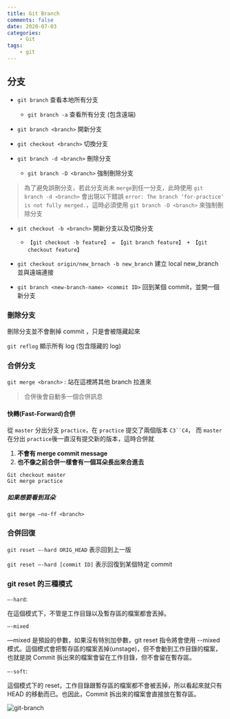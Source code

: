 ```yaml
---
title: Git Branch
comments: false
date: 2020-07-03
categories:
    - Git
tags:
    - git
---
```


## 分支
- `git branch`  查看本地所有分支

	- `git branch -a`  查看所有分支 (包含遠端)

- `git branch <branch>`  開新分支

- `git checkout <branch>`  切換分支

- `git branch -d <branch>`  刪除分支

	- `git branch -D <branch>`  強制刪除分支

> 為了避免誤刪分支，若此分支尚未 `merge`到任一分支，此時使用 `git branch -d <branch>` 會出現以下錯誤 `error: The branch ‘for-practice' is not fully merged.`，這時必須使用 `git branch -D <branch>` 來強制刪除分支

- `git checkout -b <branch>`  開新分支以及切換分支

	- `【git checkout -b feature】 = 【git branch feature】 + 【git checkout feature】`

- `git checkout origin/new_brnach -b new_branch`  建立 local new_branch 並與遠端連接

- `git branch <new-branch-name> <commit ID>`  回到某個 commit，並開一個新分支


### 刪除分支

刪除分支並不會刪掉 commit ，只是會被隱藏起來

`git reflog` 顯示所有 log (包含隱藏的 log)

### 合併分支

`git merge <branch>` :  站在這裡將其他 branch 拉進來

> 合併後會自動多一個合併訊息

#### 快轉(Fast-Forward)合併

從 `master` 分出分支 `practice`，在 `practice` 提交了兩個版本 `C3``C4`，
而 `master` 在分出 `practice`後一直沒有提交新的版本，這時合併就

1. **不會有 merge commit message**
2. **也不像之前合併一樣會有一個耳朵長出來合進去**

```
Git checkout master
Git merge practice
```

##### 如果想要看到耳朵

`git merge —no-ff <branch>`

### 合併回復

`git reset —-hard ORIG_HEAD`  表示回到上一版

`git reset —-hard [commit ID]`  表示回復到某個特定 commit

### git reset 的三種模式

`—-hard`:

在這個模式下，不管是工作目錄以及暫存區的檔案都會丟掉。

`—-mixed`

—mixed 是預設的參數，如果沒有特別加參數，git reset 指令將會使用 --mixed 模式。這個模式會把暫存區的檔案丟掉(unstage)，但不會動到工作目錄的檔案，也就是說 Commit 拆出來的檔案會留在工作目錄，但不會留在暫存區。

`—-soft`:

這個模式下的 reset，工作目錄跟暫存區的檔案都不會被丟掉，所以看起來就只有 HEAD 的移動而已。也因此，Commit 拆出來的檔案會直接放在暫存區。

![git-branch](51AA4EE5-B6F6-48DE-B462-0941131622F8.png)
